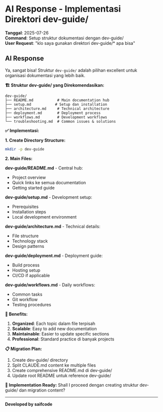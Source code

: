 # AI Response - Implementasi Direktori dev-guide/

**Tanggal**: 2025-07-26  
**Command**: Setup struktur dokumentasi dengan dev-guide/  
**User Request**: "klo saya gunakan direktori dev-guide/* apa bisa"

## AI Response

Ya, sangat bisa! Struktur `dev-guide/` adalah pilihan excellent untuk organisasi dokumentasi yang lebih baik.

**🏗️ Struktur dev-guide/ yang Direkomendasikan:**

```
dev-guide/
├── README.md           # Main documentation hub
├── setup.md           # Setup dan installation
├── architecture.md     # Technical architecture
├── deployment.md       # Deployment process
├── workflows.md        # Development workflows
└── troubleshooting.md  # Common issues & solutions
```

**✅ Implementasi:**

**1. Create Directory Structure:**
```bash
mkdir -p dev-guide
```

**2. Main Files:**

**dev-guide/README.md** - Central hub:
- Project overview
- Quick links ke semua documentation
- Getting started guide

**dev-guide/setup.md** - Development setup:
- Prerequisites
- Installation steps
- Local development environment

**dev-guide/architecture.md** - Technical details:
- File structure
- Technology stack
- Design patterns

**dev-guide/deployment.md** - Deployment guide:
- Build process
- Hosting setup
- CI/CD if applicable

**dev-guide/workflows.md** - Daily workflows:
- Common tasks
- Git workflow
- Testing procedures

**🎯 Benefits:**

1. **Organized**: Each topic dalam file terpisah
2. **Scalable**: Easy to add new documentation
3. **Maintainable**: Easier to update specific sections
4. **Professional**: Standard practice di banyak projects

**📋 Migration Plan:**

1. Create dev-guide/ directory
2. Split CLAUDE.md content ke multiple files
3. Create comprehensive README.md di dev-guide/
4. Update root README untuk reference dev-guide/

**🚀 Implementation Ready:**
Shall I proceed dengan creating struktur dev-guide/ dan migration content?

---

**Developed by saifcode**